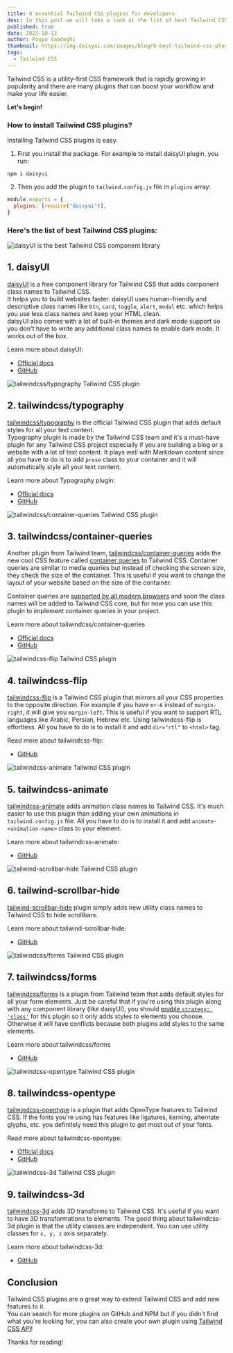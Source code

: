 ```yaml
---
title: 9 essential Tailwind CSS plugins for developers
desc: In this post we will take a look at the list of best Tailwind CSS plugins to use in your next project
published: true
date: 2023-10-12
author: Pouya Saadeghi
thumbnail: https://img.daisyui.com/images/blog/9-best-tailwind-css-plugins-for-developers.jpg
tags:
  - Tailwind CSS
---
```


Tailwind CSS is a utility-first CSS framework that is rapidly growing in popularity and there are many plugins that can boost your workflow and make your life easier.

**Let's begin!**

### How to install Tailwind CSS plugins?

Installing Tailwind CSS plugins is easy.

1. First you install the package. For example to install daisyUI plugin, you run:

```
npm i daisyui
```

2. Then you add the plugin to `tailwind.config.js` file in `plugins` array:

```js
module.exports = {
  plugins: [require("daisyui")],
}
```

### Here's the list of best Tailwind CSS plugins:

![daisyUI is the best Tailwind CSS component library](https://img.daisyui.com/images/blog/daisyui-tailwind-components.jpg)

## 1. daisyUI

[daisyUI](https://daisyui.com/) is a free component library for Tailwind CSS that adds component class names to Tailwind CSS.  
It helps you to build websites faster. daisyUI uses human-friendly and descriptive class names like `btn`, `card`, `toggle`, `alert`, `modal` etc. which helps you use less class names and keep your HTML clean.  
daisyUI also comes with a lot of built-in themes and dark mode support so you don't have to write any additional class names to enable dark mode. It works out of the box.

Learn more about daisyUI:

- [Official docs](https://daisyui.com/)
- [GitHub](https://github.com/saadeghi/daisyui)

![tailwindcss/typography Tailwind CSS plugin](https://img.daisyui.com/images/blog/tailwindcss-typography.jpg)

## 2. tailwindcss/typography

[tailwindcss/typography](https://tailwindcss.com/docs/typography-plugin) is the official Tailwind CSS plugin that adds default styles for all your text content.  
 Typography plugin is made by the Tailwind CSS team and it's a must-have plugin for any Tailwind CSS project especially if you are building a blog or a website with a lot of text content. It plays well with Markdown content since all you have to do is to add `prose` class to your container and it will automatically style all your text content.

Learn more about Typography plugin:

- [Official docs](https://tailwindcss.com/docs/typography-plugin)
- [GitHub](https://github.com/tailwindlabs/tailwindcss-typography)

![tailwindcss/container-queries Tailwind CSS plugin](https://img.daisyui.com/images/blog/tailwindcss-container-queries.jpg)

## 3. tailwindcss/container-queries

Another plugin from Tailwind team, [tailwindcss/container-queries](https://tailwindcss.com/docs/plugins#container-queries) adds the new cool CSS feature called [container queries](https://developer.mozilla.org/en-US/docs/Web/CSS/CSS_container_queries) to Tailwind CSS. Container queries are similar to media queries but instead of checking the screen size, they check the size of the container. This is useful if you want to change the layout of your website based on the size of the container.

Container queries are [supported by all modern browsers](https://caniuse.com/css-container-query-units) and soon the class names will be added to Tailwind CSS core, but for now you can use this plugin to implement container queries in your project.

Learn more about tailwindcss/container-queries

- [Official docs](https://tailwindcss.com/docs/plugins#container-queries)
- [GitHub](https://github.com/tailwindlabs/tailwindcss-container-queries)

![tailwindcss-flip Tailwind CSS plugin](https://img.daisyui.com/images/blog/tailwindcss-flip.jpg)

## 4. tailwindcss-flip

[tailwindcss-flip](https://github.com/cvrajeesh/tailwindcss-flip) is a Tailwind CSS plugin that mirrors all your CSS properties to the opposite direction. For example if you have `mr-6` instead of `margin-right`, it will give you `margin-left`. This is useful if you want to support RTL languages like Arabic, Persian, Hebrew etc. Using tailwindcss-flip is effortless. All you have to do is to install it and add `dir="rtl"` to `<html>` tag.

Read more about tailwindcss-flip:

- [GitHub](https://github.com/cvrajeesh/tailwindcss-flip)

![tailwindcss-animate Tailwind CSS plugin](https://img.daisyui.com/images/blog/tailwindcss-animate.jpg)

## 5. tailwindcss-animate

[tailwindcss-animate](https://github.com/jamiebuilds/tailwindcss-animate) adds animation class names to Tailwind CSS. It's much easier to use this plugin than adding your own animations in `tailwind.config.js` file. All you have to do is to install it and add `animate-<animation-name>` class to your element.

Learn more about tailwindcss-animate:

- [GitHub](https://github.com/jamiebuilds/tailwindcss-animate)

![tailwind-scrollbar-hide Tailwind CSS plugin](https://img.daisyui.com/images/blog/tailwind-scrollbar-hide.jpg)

## 6. tailwind-scrollbar-hide

[tailwind-scrollbar-hide](https://github.com/reslear/tailwind-scrollbar-hide) plugin simply adds new utility class names to Tailwind CSS to hide scrollbars.

Learn more about tailwind-scrollbar-hide:

- [GitHub](https://github.com/reslear/tailwind-scrollbar-hide)

![tailwindcss/forms Tailwind CSS plugin](https://img.daisyui.com/images/blog/tailwindcss-forms.jpg)

## 7. tailwindcss/forms

[tailwindcss/forms](https://github.com/tailwindlabs/tailwindcss-forms) is a plugin from Tailwind team that adds default styles for all your form elements. Just be careful that if you're using this plugin along with any component library (like daisyUI), you should [enable `strategy: 'class'`](https://github.com/tailwindlabs/tailwindcss-forms#using-only-global-styles-or-only-classes) for this plugin so it only adds styles to elements you choose. Otherwise it will have conflicts because both plugins add styles to the same elements.

Learn more about tailwindcss/forms

- [GitHub](https://github.com/tailwindlabs/tailwindcss-forms)

![tailwindcss-opentype Tailwind CSS plugin](https://img.daisyui.com/images/blog/tailwindcss-opentype.jpg)

## 8. tailwindcss-opentype

[tailwindcss-opentype](https://tailwindcss-opentype.netlify.app/) is a plugin that adds OpenType features to Tailwind CSS. If the fonts you're using has features like ligatures, kerning, alternate glyphs, etc. you definitely need this plugin to get most out of your fonts.

Read more about tailwindcss-opentype:

- [Official docs](https://tailwindcss-opentype.netlify.app/)
- [GitHub](https://github.com/stormwarning/tailwindcss-opentype)

![tailwindcss-3d Tailwind CSS plugin](https://img.daisyui.com/images/blog/tailwindcss-3d.jpg)

## 9. tailwindcss-3d

[tailwindcss-3d](https://github.com/sambauers/tailwindcss-3d) adds 3D transforms to Tailwind CSS. It's useful if you want to have 3D transformations to elements. The good thing about tailwindcss-3d plugin is that the utility classes are independent. You can use utility classes for `x, y, z` axis separately.

Learn more about tailwindcss-3d:

- [GitHub](https://github.com/sambauers/tailwindcss-3d)

## Conclusion

Tailwind CSS plugins are a great way to extend Tailwind CSS and add new features to it.  
You can search for more plugins on GitHub and NPM but if you didn't find what you're looking for, you can also create your own plugin using [Tailwind CSS API](https://tailwindcss.com/docs/plugins#adding-utilities)!

Thanks for reading!
